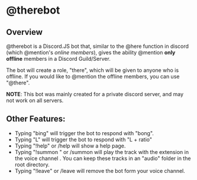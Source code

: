 # @therebot
## Overview
@therebot is a Discord.JS bot that, similar to the @here function in discord (which @mention's *online members*), gives the ability @mention **only offline** members in a Discord Guild/Server.

 The bot will create a role, "there", which will be given to anyone who is offline. If you would like to @mention the offline members, you can use "@there".
 
 **NOTE**: This bot was mainly created for a private discord server, and may not work on all servers.
 
 ## Other Features:
 - Typing "bing" will trigger the bot to respond with "bong".
 - Typing "L" will trigger the bot to respond with "L + ratio"
 - Typing "!help" or /help will show a help page.
 - Typing "!summon <trackNumber> <trackExtension> <voiceChannelName>" or /summon <trackNumber> <trackExtension> <voiceChannelName> will play the track *<trackNumber>* with the extension *<trackExtension>* in the voice channel *<voiceChannelName>*. You can keep these tracks in an "audio" folder in the root directory.
- Typing "!leave" or /leave will remove the bot form your voice channel.
